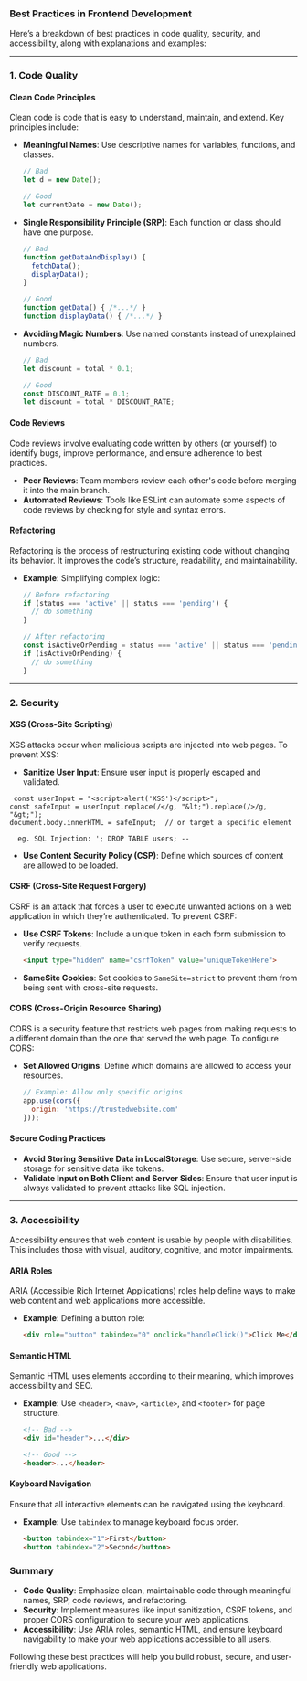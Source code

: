 ### Best Practices in Frontend Development

Here’s a breakdown of best practices in code quality, security, and accessibility, along with explanations and examples:

---

### 1. **Code Quality**

#### **Clean Code Principles**

Clean code is code that is easy to understand, maintain, and extend. Key principles include:

- **Meaningful Names**: Use descriptive names for variables, functions, and classes.
  ```javascript
  // Bad
  let d = new Date();
  
  // Good
  let currentDate = new Date();
  ```

- **Single Responsibility Principle (SRP)**: Each function or class should have one purpose.
  ```javascript
  // Bad
  function getDataAndDisplay() {
    fetchData();
    displayData();
  }
  
  // Good
  function getData() { /*...*/ }
  function displayData() { /*...*/ }
  ```

- **Avoiding Magic Numbers**: Use named constants instead of unexplained numbers.
  ```javascript
  // Bad
  let discount = total * 0.1;
  
  // Good
  const DISCOUNT_RATE = 0.1;
  let discount = total * DISCOUNT_RATE;
  ```

#### **Code Reviews**

Code reviews involve evaluating code written by others (or yourself) to identify bugs, improve performance, and ensure adherence to best practices.

- **Peer Reviews**: Team members review each other's code before merging it into the main branch.
- **Automated Reviews**: Tools like ESLint can automate some aspects of code reviews by checking for style and syntax errors.

#### **Refactoring**

Refactoring is the process of restructuring existing code without changing its behavior. It improves the code’s structure, readability, and maintainability.

- **Example**: Simplifying complex logic:
  ```javascript
  // Before refactoring
  if (status === 'active' || status === 'pending') {
    // do something
  }

  // After refactoring
  const isActiveOrPending = status === 'active' || status === 'pending';
  if (isActiveOrPending) {
    // do something
  }
  ```

---

### 2. **Security**

#### **XSS (Cross-Site Scripting)**

XSS attacks occur when malicious scripts are injected into web pages. To prevent XSS:

- **Sanitize User Input**: Ensure user input is properly escaped and validated.
```
 const userInput = "<script>alert('XSS')</script>";
const safeInput = userInput.replace(/</g, "&lt;").replace(/>/g, "&gt;");
document.body.innerHTML = safeInput;  // or target a specific element
```

      eg. SQL Injection: '; DROP TABLE users; --

- **Use Content Security Policy (CSP)**: Define which sources of content are allowed to be loaded.

#### **CSRF (Cross-Site Request Forgery)**

CSRF is an attack that forces a user to execute unwanted actions on a web application in which they’re authenticated. To prevent CSRF:

- **Use CSRF Tokens**: Include a unique token in each form submission to verify requests.
  ```html
  <input type="hidden" name="csrfToken" value="uniqueTokenHere">
  ```

- **SameSite Cookies**: Set cookies to `SameSite=strict` to prevent them from being sent with cross-site requests.

#### **CORS (Cross-Origin Resource Sharing)**

CORS is a security feature that restricts web pages from making requests to a different domain than the one that served the web page. To configure CORS:

- **Set Allowed Origins**: Define which domains are allowed to access your resources.
  ```javascript
  // Example: Allow only specific origins
  app.use(cors({
    origin: 'https://trustedwebsite.com'
  }));
  ```

#### **Secure Coding Practices**

- **Avoid Storing Sensitive Data in LocalStorage**: Use secure, server-side storage for sensitive data like tokens.
- **Validate Input on Both Client and Server Sides**: Ensure that user input is always validated to prevent attacks like SQL injection.

---

### 3. **Accessibility**

Accessibility ensures that web content is usable by people with disabilities. This includes those with visual, auditory, cognitive, and motor impairments.

#### **ARIA Roles**

ARIA (Accessible Rich Internet Applications) roles help define ways to make web content and web applications more accessible.

- **Example**: Defining a button role:
  ```html
  <div role="button" tabindex="0" onclick="handleClick()">Click Me</div>
  ```

#### **Semantic HTML**

Semantic HTML uses elements according to their meaning, which improves accessibility and SEO.

- **Example**: Use `<header>`, `<nav>`, `<article>`, and `<footer>` for page structure.
  ```html
  <!-- Bad -->
  <div id="header">...</div>

  <!-- Good -->
  <header>...</header>
  ```

#### **Keyboard Navigation**

Ensure that all interactive elements can be navigated using the keyboard.

- **Example**: Use `tabindex` to manage keyboard focus order.
  ```html
  <button tabindex="1">First</button>
  <button tabindex="2">Second</button>
  ```

### Summary

- **Code Quality**: Emphasize clean, maintainable code through meaningful names, SRP, code reviews, and refactoring.
- **Security**: Implement measures like input sanitization, CSRF tokens, and proper CORS configuration to secure your web applications.
- **Accessibility**: Use ARIA roles, semantic HTML, and ensure keyboard navigability to make your web applications accessible to all users.

Following these best practices will help you build robust, secure, and user-friendly web applications.
